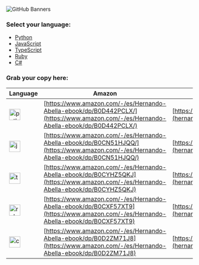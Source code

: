 ![GitHub Banners](https://github.com/user-attachments/assets/f6359ce2-70b0-4f9b-ae01-d0fa94f832a9)

### Select your language:
- [Python](./python-one-liners.md)
- [JavaScript](./javascript-one-liners.md)
- [TypeScript](./typescript-one-liners.md)
- [Ruby](./ruby-one-liners.md)
- [C#](./c-sharp-one-liners.md)

### Grab your copy here:
| Language | Amazon | Gumroad |
| ----------- | ----------- | --- |
| <img src="https://github.com/user-attachments/assets/f845b136-cfe9-4f03-bd24-b22b573d0686" alt="python" width="30px"> | [https://www.amazon.com/-/es/Hernando-Abella-ebook/dp/B0D442PCLX/](https://www.amazon.com/-/es/Hernando-Abella-ebook/dp/B0D442PCLX/) | [https://hernandoabella.gumroad.com/l/oqsrp](hernandoabella.gumroad.com/l/oqsrp) | 
| <img src="https://github.com/user-attachments/assets/b3342b47-fe10-44af-9dc4-3f728bd625e5" alt="javascript" width="30px"> | [https://www.amazon.com/-/es/Hernando-Abella-ebook/dp/B0CN51HJQQ/](https://www.amazon.com/-/es/Hernando-Abella-ebook/dp/B0CN51HJQQ/) | [https://hernandoabella.gumroad.com/l/rvfsne](hernandoabella.gumroad.com/l/rvfsne) | 
| <img src="https://github.com/user-attachments/assets/db1a00cc-8bfd-44a8-82ec-31e50f8cfe81" alt="typescript" width="30px"> | [https://www.amazon.com/-/es/Hernando-Abella-ebook/dp/B0CYHZ5QKJ](https://www.amazon.com/-/es/Hernando-Abella-ebook/dp/B0CYHZ5QKJ) | [https://hernandoabella.gumroad.com/l/amuoc](hernandoabella.gumroad.com/l/amuoc)  |
| <img src="https://github.com/user-attachments/assets/3618d180-4c96-4cb2-9605-2d877cf3f25e" alt="ruby" width="30px"> | [https://www.amazon.com/-/es/Hernando-Abella-ebook/dp/B0CXF57XT9](https://www.amazon.com/-/es/Hernando-Abella-ebook/dp/B0CXF57XT9) | [https://hernandoabella.gumroad.com/l/rdfvl](hernandoabella.gumroad.com/l/rdfvl) |
| <img src="https://github.com/user-attachments/assets/8a6147a9-a73c-44e0-8203-1058df68711e" alt="c-sharp" width="30px"> | [https://www.amazon.com/-/es/Hernando-Abella-ebook/dp/B0D2ZM71J8](https://www.amazon.com/-/es/Hernando-Abella-ebook/dp/B0D2ZM71J8) | [https://hernandoabella.gumroad.com/l/rvfsne](hernandoabella.gumroad.com/l/rvfsne) | 
